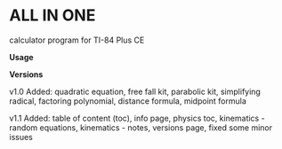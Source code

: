 # ALL IN ONE
calculator program for TI-84 Plus CE

**Usage**





**Versions**

v1.0
Added:
quadratic equation, 
free fall kit, 
parabolic kit, 
simplifying radical, 
factoring polynomial, 
distance formula, 
midpoint formula

v1.1
Added:
table of content (toc), 
info page, 
physics toc, 
kinematics - random equations, 
kinematics - notes, 
versions page, 
fixed some minor issues


